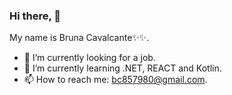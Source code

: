 ### Hi there, 👋
My name is Bruna Cavalcante✨✨.



- 🔭 I’m currently looking for a job.
- 🌱 I’m currently learning .NET, REACT and Kotlin.
- 📫 How to reach me:  bc857980@gmail.com.

